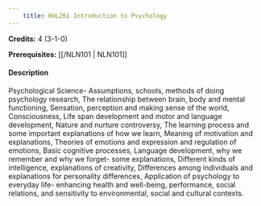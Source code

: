 ```yaml
---
    title: HUL261 Introduction to Psychology
---
```

**Credits:** 4 (3-1-0)



**Prerequisites:** [[/NLN101 | NLN101]]

#### Description 
Psychological Science- Assumptions, schools, methods of doing psychology research, The relationship between brain, body and mental functioning, Sensation, perception and making sense of the world, Consciousness, Life span development and motor and language development, Nature and nurture controversy, The learning process and some important explanations of how we learn, Meaning of motivation and explanations, Theories of emotions and expression and regulation of emotions, Basic cognitive processes, Language development, why we remember and why we forget- some explanations, Different kinds of intelligence, explanations of creativity, Differences among individuals and explanations for personality differences, Application of psychology to everyday life- enhancing health and well-being, performance, social relations, and sensitivity to environmental, social and cultural contexts.